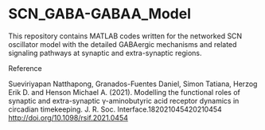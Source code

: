 # SCN_GABA-GABAA_Model

This repository contains MATLAB codes written for the networked SCN oscillator model with the detailed GABAergic mechanisms and related signaling pathways at synaptic and extra-synaptic regions. 

Reference

Sueviriyapan Natthapong, Granados-Fuentes Daniel, Simon Tatiana, Herzog Erik D. and Henson Michael A. (2021). Modelling the functional roles of synaptic and extra-synaptic γ-aminobutyric acid receptor dynamics in circadian timekeeping. J. R. Soc. Interface.182021045420210454 http://doi.org/10.1098/rsif.2021.0454
